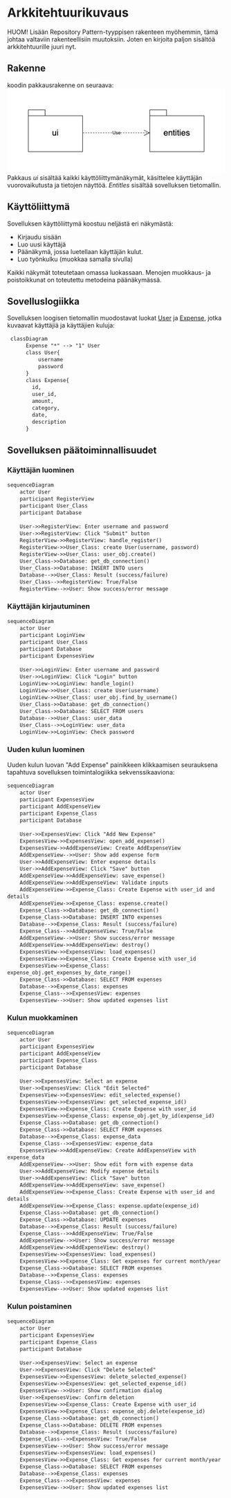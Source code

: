 # Arkkitehtuurikuvaus
HUOM! Lisään Repository Pattern-tyyppisen rakenteen myöhemmin, tämä johtaa valtaviin rakenteellisiin muutoksiin. Joten en kirjoita paljon sisältöä arkkitehtuurille juuri nyt. 

## Rakenne
koodin pakkausrakenne on seuraava:
![Pakkausrakenne](./pics/arkkitehtuuri_pakkaus.png)
Pakkaus _ui_ sisältää kaikki käyttöliittymänäkymät, käsittelee käyttäjän vuorovaikutusta ja tietojen näyttöä. _Entitles_ sisältää sovelluksen tietomallin.

## Käyttöliittymä

Sovelluksen käyttöliittymä koostuu neljästä eri näkymästä:

- Kirjaudu sisään
- Luo uusi käyttäjä
- Päänäkymä, jossa luetellaan käyttäjän kulut.
- Luo työnkulku (muokkaa samalla sivulla)

Kaikki näkymät toteutetaan omassa luokassaan. Menojen muokkaus- ja poistoikkunat on toteutettu metodeina päänäkymässä.

## Sovelluslogiikka

Sovelluksen loogisen tietomallin muodostavat luokat [User](/src/entities/user.py) ja [Expense](/src/entities/expenses.py), jotka kuvaavat käyttäjiä ja käyttäjien kuluja:

```mermaid
 classDiagram
      Expense "*" --> "1" User
      class User{
          username
          password
      }
      class Expense{
        id,
        user_id,
        amount,
        category,
        date,
        description
      }
```
## Sovelluksen päätoiminnallisuudet

### Käyttäjän luominen

```mermaid
sequenceDiagram
    actor User
    participant RegisterView
    participant User_Class
    participant Database
    
    User->>RegisterView: Enter username and password
    User->>RegisterView: Click "Submit" button
    RegisterView->>RegisterView: handle_register()
    RegisterView->>User_Class: create User(username, password)
    RegisterView->>User_Class: user_obj.create()
    User_Class->>Database: get_db_connection()
    User_Class->>Database: INSERT INTO users
    Database-->>User_Class: Result (success/failure)
    User_Class-->>RegisterView: True/False
    RegisterView-->>User: Show success/error message
```

### Käyttäjän kirjautuminen

```mermaid
sequenceDiagram
    actor User
    participant LoginView
    participant User_Class
    participant Database
    participant ExpensesView
    
    User->>LoginView: Enter username and password
    User->>LoginView: Click "Login" button
    LoginView->>LoginView: handle_login()
    LoginView->>User_Class: create User(username)
    LoginView->>User_Class: user_obj.find_by_username()
    User_Class->>Database: get_db_connection()
    User_Class->>Database: SELECT FROM users
    Database-->>User_Class: user_data
    User_Class-->>LoginView: user_data
    LoginView->>LoginView: Check password
  ```

### Uuden kulun luominen

Uuden kulun luovan "Add Expense" painikkeen klikkaamisen seurauksena tapahtuva sovelluksen toimintalogiikka sekvenssikaaviona:

```mermaid
sequenceDiagram
    actor User
    participant ExpensesView
    participant AddExpenseView
    participant Expense_Class
    participant Database
    
    User->>ExpensesView: Click "Add New Expense"
    ExpensesView->>ExpensesView: open_add_expense()
    ExpensesView->>AddExpenseView: Create AddExpenseView
    AddExpenseView-->>User: Show add expense form
    User->>AddExpenseView: Enter expense details
    User->>AddExpenseView: Click "Save" button
    AddExpenseView->>AddExpenseView: save_expense()
    AddExpenseView->>AddExpenseView: Validate inputs
    AddExpenseView->>Expense_Class: Create Expense with user_id and details
    AddExpenseView->>Expense_Class: expense.create()
    Expense_Class->>Database: get_db_connection()
    Expense_Class->>Database: INSERT INTO expenses
    Database-->>Expense_Class: Result (success/failure)
    Expense_Class-->>AddExpenseView: True/False
    AddExpenseView-->>User: Show success/error message
    AddExpenseView->>AddExpenseView: destroy()
    ExpensesView->>ExpensesView: load_expenses()
    ExpensesView->>Expense_Class: Create Expense with user_id
    ExpensesView->>Expense_Class: expense_obj.get_expenses_by_date_range()
    Expense_Class->>Database: SELECT FROM expenses
    Database-->>Expense_Class: expenses
    Expense_Class-->>ExpensesView: expenses
    ExpensesView-->>User: Show updated expenses list
```

### Kulun muokkaminen
```mermaid
sequenceDiagram
    actor User
    participant ExpensesView
    participant AddExpenseView
    participant Expense_Class
    participant Database
    
    User->>ExpensesView: Select an expense
    User->>ExpensesView: Click "Edit Selected"
    ExpensesView->>ExpensesView: edit_selected_expense()
    ExpensesView->>ExpensesView: get_selected_expense_id()
    ExpensesView->>Expense_Class: Create Expense with user_id
    ExpensesView->>Expense_Class: expense_obj.get_by_id(expense_id)
    Expense_Class->>Database: get_db_connection()
    Expense_Class->>Database: SELECT FROM expenses
    Database-->>Expense_Class: expense_data
    Expense_Class-->>ExpensesView: expense_data
    ExpensesView->>AddExpenseView: Create AddExpenseView with expense_data
    AddExpenseView-->>User: Show edit form with expense data
    User->>AddExpenseView: Modify expense details
    User->>AddExpenseView: Click "Save" button
    AddExpenseView->>AddExpenseView: save_expense()
    AddExpenseView->>Expense_Class: Create Expense with user_id and details
    AddExpenseView->>Expense_Class: expense.update(expense_id)
    Expense_Class->>Database: get_db_connection()
    Expense_Class->>Database: UPDATE expenses
    Database-->>Expense_Class: Result (success/failure)
    Expense_Class-->>AddExpenseView: True/False
    AddExpenseView-->>User: Show success/error message
    AddExpenseView->>AddExpenseView: destroy()
    ExpensesView->>ExpensesView: load_expenses()
    ExpensesView->>Expense_Class: Get expenses for current month/year
    Expense_Class->>Database: SELECT FROM expenses
    Database-->>Expense_Class: expenses
    Expense_Class-->>ExpensesView: expenses
    ExpensesView-->>User: Show updated expenses list
```

### Kulun poistaminen
```mermaid
sequenceDiagram
    actor User
    participant ExpensesView
    participant Expense_Class
    participant Database
    
    User->>ExpensesView: Select an expense
    User->>ExpensesView: Click "Delete Selected"
    ExpensesView->>ExpensesView: delete_selected_expense()
    ExpensesView->>ExpensesView: get_selected_expense_id()
    ExpensesView-->>User: Show confirmation dialog
    User->>ExpensesView: Confirm deletion
    ExpensesView->>Expense_Class: Create Expense with user_id
    ExpensesView->>Expense_Class: expense_obj.delete(expense_id)
    Expense_Class->>Database: get_db_connection()
    Expense_Class->>Database: DELETE FROM expenses
    Database-->>Expense_Class: Result (success/failure)
    Expense_Class-->>ExpensesView: True/False
    ExpensesView-->>User: Show success/error message
    ExpensesView->>ExpensesView: load_expenses()
    ExpensesView->>Expense_Class: Get expenses for current month/year
    Expense_Class->>Database: SELECT FROM expenses
    Database-->>Expense_Class: expenses
    Expense_Class-->>ExpensesView: expenses
    ExpensesView-->>User: Show updated expenses list
```
